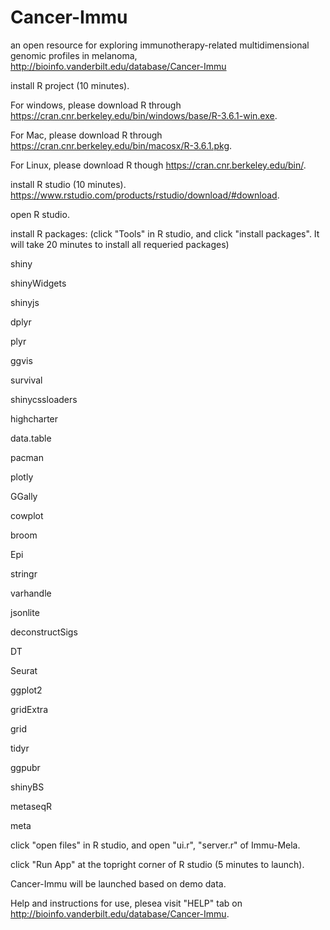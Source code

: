 # Cancer-Immu

an open resource for exploring immunotherapy-related multidimensional genomic profiles in melanoma, http://bioinfo.vanderbilt.edu/database/Cancer-Immu

install R project (10 minutes).

For windows, please download R through https://cran.cnr.berkeley.edu/bin/windows/base/R-3.6.1-win.exe.

For Mac, please download R through https://cran.cnr.berkeley.edu/bin/macosx/R-3.6.1.pkg.

For Linux, please download R though https://cran.cnr.berkeley.edu/bin/.

install R studio (10 minutes). https://www.rstudio.com/products/rstudio/download/#download.

open R studio.

install R packages: (click "Tools" in R studio, and click "install packages". It will take 20 minutes to install all requeried packages)

shiny

shinyWidgets

shinyjs

dplyr

plyr

ggvis

survival

shinycssloaders

highcharter

data.table

pacman

plotly

GGally

cowplot

broom

Epi

stringr

varhandle

jsonlite

deconstructSigs

DT

Seurat

ggplot2

gridExtra

grid

tidyr

ggpubr

shinyBS

metaseqR

meta

click "open files" in R studio, and open "ui.r", "server.r" of Immu-Mela.

click "Run App" at the topright corner of R studio (5 minutes to launch).

Cancer-Immu will be launched based on demo data.

Help and instructions for use, plesea visit "HELP" tab on http://bioinfo.vanderbilt.edu/database/Cancer-Immu.
